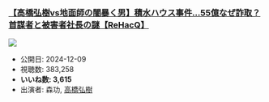 ### [【高橋弘樹vs地面師の闇暴く男】積水ハウス事件…55億なぜ詐取？首謀者と被害者社長の謎【ReHacQ】](https://www.youtube.com/watch?v=QvHHKJZn7d0)
[![](https://img.youtube.com/vi/QvHHKJZn7d0/sddefault.jpg)](https://www.youtube.com/watch?v=QvHHKJZn7d0)
-   公開日: 2024-12-09
-   視聴数: 383,258
-   **いいね数: 3,615**
-   出演者: 森功, [高橋弘樹](/rehacq_fan/people/高橋弘樹 "wikilink")
